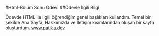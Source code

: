 #Html-Bölüm Sonu Ödevi
##Ödevle İlgili Bilgi

Ödevde HTML ile ilgili öğrendiğim genel başlıkları kullandım. Temel bir şekilde Ana Sayfa, Hakkımızda ve İletişim kısımlarından oluşan bir sayfa oluşturdum.
www.patika.dev